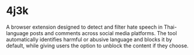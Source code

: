 # 4j3k
A browser extension designed to detect and filter hate speech in Thai-language posts and comments across social media platforms. The tool automatically identifies harmful or abusive language and blocks it by default, while giving users the option to unblock the content if they choose.
